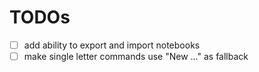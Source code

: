 # TODOs

- [ ] add ability to export and import notebooks
- [ ] make single letter commands use "New ..." as fallback
